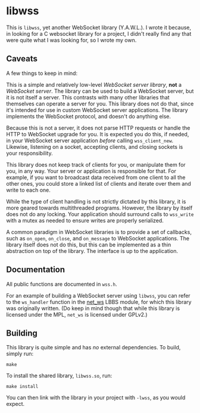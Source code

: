 # libwss

This is `libwss`, yet another WebSocket library (Y.A.W.L.). I wrote it because, in looking for a C websocket library for a project, I didn't really find any that were quite what I was looking for, so I wrote my own.

## Caveats

A few things to keep in mind:

This is a simple and relatively low-level *WebSocket server library*, **not** a *WebSocket server*. The library can be used to build a WebSocket server, but it is not itself a server. This contrasts with many other libraries that themselves can operate a server for you. This library does not do that, since it's intended for use in custom WebSocket server applications. The library implements the WebSocket protocol, and doesn't do anything else.

Because this is not a server, it does not parse HTTP requests or handle the HTTP to WebSocket upgrade for you. It is expected you do this, if needed, in your WebSocket server application *before* calling `wss_client_new`. Likewise, listening on a socket, accepting clients, and closing sockets is your responsibility.

This library does not keep track of clients for you, or manipulate them for you, in any way. Your server or application is responsible for that. For example, if you want to broadcast data received from one client to all the other ones, you could store a linked list of clients and iterate over them and write to each one.

While the type of client handling is not strictly dictated by this library, it is more geared towards multithreaded programs. However, the library by itself does not do any locking. Your application should surround calls to `wss_write` with a mutex as needed to ensure writes are properly serialized.

A common paradigm in WebSocket libraries is to provide a set of callbacks, such as `on_open`, `on_close`, and `on_message` to WebSocket applications. The library itself does not do this, but this can be implemented as a thin abstraction on top of the library. The interface is up to the application.

## Documentation

All public functions are documented in `wss.h`.

For an example of building a WebSocket server using `libwss`, you can refer to the `ws_handler` function in the [net_ws](https://github.com/InterLinked1/lbbs/blob/master/nets/net_ws.c) LBBS module, for which this library was originally written. (Do keep in mind though that while this library is licensed under the MPL, `net_ws` is licensed under GPLv2.)

## Building

This library is quite simple and has *no* external dependencies. To build, simply run:

`make`

To install the shared library, `libwss.so`, run:

`make install`

You can then link with the library in your project with `-lwss`, as you would expect.
